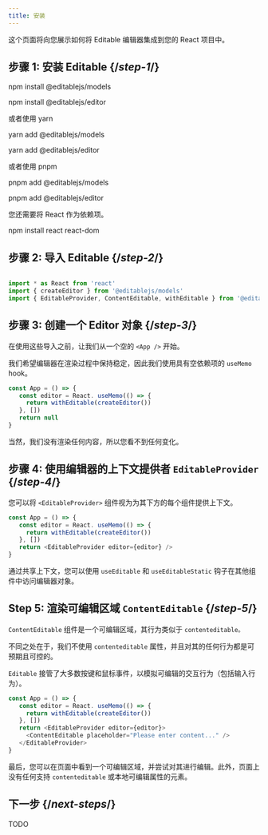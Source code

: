 ```yaml
---
title: 安装
---
```


<Intro>

这个页面将向您展示如何将 Editable 编辑器集成到您的 React 项目中。

</Intro>

## 步骤 1: 安装 Editable {/*step-1*/}

<TerminalBlock>

npm install @editablejs/models

npm install @editablejs/editor

</TerminalBlock>

或者使用 yarn

<TerminalBlock>

yarn add @editablejs/models

yarn add @editablejs/editor

</TerminalBlock>

或者使用 pnpm

<TerminalBlock>

pnpm add @editablejs/models

pnpm add @editablejs/editor

</TerminalBlock>

您还需要将 React 作为依赖项。

<TerminalBlock>

npm install react react-dom

</TerminalBlock>

## 步骤 2: 导入 Editable {/*step-2*/}

```js

import * as React from 'react'
import { createEditor } from '@editablejs/models'
import { EditableProvider, ContentEditable, withEditable } from '@editablejs/editor'

```

## 步骤 3: 创建一个 Editor 对象 {/*step-3*/}

在使用这些导入之前，让我们从一个空的 `<App />` 开始。

我们希望编辑器在渲染过程中保持稳定，因此我们使用具有空依赖项的 `useMemo` hook。

```js
const App = () => {
   const editor = React. useMemo(() => {
     return withEditable(createEditor())
   }, [])
   return null
}

```

当然，我们没有渲染任何内容，所以您看不到任何变化。

## 步骤 4: 使用编辑器的上下文提供者 `EditableProvider` {/*step-4*/}

您可以将 `<EditableProvider>` 组件视为为其下方的每个组件提供上下文。

```js
const App = () => {
   const editor = React. useMemo(() => {
     return withEditable(createEditor())
   }, [])
   return <EditableProvider editor={editor} />
}

```

通过共享上下文，您可以使用 `useEditable` 和 `useEditableStatic` 钩子在其他组件中访问编辑器对象。

## Step 5: 渲染可编辑区域 `ContentEditable` {/*step-5*/}

`ContentEditable` 组件是一个可编辑区域，其行为类似于 `contenteditable。`

不同之处在于，我们不使用 `contenteditable` 属性，并且对其的任何行为都是可预期且可控的。

`Editable` 接管了大多数按键和鼠标事件，以模拟可编辑的交互行为（包括输入行为）。

```js
const App = () => {
   const editor = React. useMemo(() => {
     return withEditable(createEditor())
   }, [])
   return <EditableProvider editor={editor}>
     <ContentEditable placeholder="Please enter content..." />
   </EditableProvider>
}

```

最后，您可以在页面中看到一个可编辑区域，并尝试对其进行编辑。此外，页面上没有任何支持 `contenteditable` 或本地可编辑属性的元素。

## 下一步 {/*next-steps*/}

TODO

